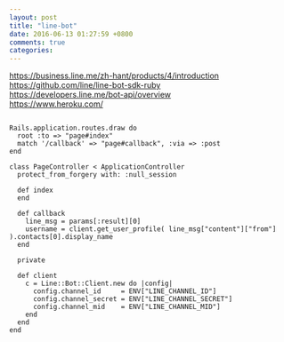 ```yaml
---
layout: post
title: "line-bot"
date: 2016-06-13 01:27:59 +0800
comments: true
categories: 
---
```

https://business.line.me/zh-hant/products/4/introduction<br />
https://github.com/line/line-bot-sdk-ruby<br />
https://developers.line.me/bot-api/overview<br />
https://www.heroku.com/<br />

<pre><code>
Rails.application.routes.draw do
  root :to => "page#index"
  match '/callback' => "page#callback", :via => :post
end

class PageController < ApplicationController
  protect_from_forgery with: :null_session

  def index
  end

  def callback
    line_msg = params[:result][0]
    username = client.get_user_profile( line_msg["content"]["from"] ).contacts[0].display_name
  end

  private

  def client
    c = Line::Bot::Client.new do |config|
      config.channel_id     = ENV["LINE_CHANNEL_ID"]
      config.channel_secret = ENV["LINE_CHANNEL_SECRET"]
      config.channel_mid    = ENV["LINE_CHANNEL_MID"]
    end
  end
end
</pre></code>
